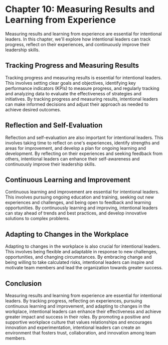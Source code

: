 Chapter 10: Measuring Results and Learning from Experience
==========================================================

Measuring results and learning from experience are essential for intentional leaders. In this chapter, we'll explore how intentional leaders can track progress, reflect on their experiences, and continuously improve their leadership skills.

Tracking Progress and Measuring Results
---------------------------------------

Tracking progress and measuring results is essential for intentional leaders. This involves setting clear goals and objectives, identifying key performance indicators (KPIs) to measure progress, and regularly tracking and analyzing data to evaluate the effectiveness of strategies and initiatives. By tracking progress and measuring results, intentional leaders can make informed decisions and adjust their approach as needed to achieve desired outcomes.

Reflection and Self-Evaluation
------------------------------

Reflection and self-evaluation are also important for intentional leaders. This involves taking time to reflect on one's experiences, identify strengths and areas for improvement, and develop a plan for ongoing learning and development. By reflecting on their experiences and seeking feedback from others, intentional leaders can enhance their self-awareness and continuously improve their leadership skills.

Continuous Learning and Improvement
-----------------------------------

Continuous learning and improvement are essential for intentional leaders. This involves pursuing ongoing education and training, seeking out new experiences and challenges, and being open to feedback and learning opportunities. By continuously learning and improving, intentional leaders can stay ahead of trends and best practices, and develop innovative solutions to complex problems.

Adapting to Changes in the Workplace
------------------------------------

Adapting to changes in the workplace is also crucial for intentional leaders. This involves being flexible and adaptable in response to new challenges, opportunities, and changing circumstances. By embracing change and being willing to take calculated risks, intentional leaders can inspire and motivate team members and lead the organization towards greater success.

Conclusion
----------

Measuring results and learning from experience are essential for intentional leaders. By tracking progress, reflecting on experiences, pursuing continuous learning and improvement, and adapting to changes in the workplace, intentional leaders can enhance their effectiveness and achieve greater impact and success in their roles. By promoting a positive and supportive workplace culture that values relationships and encourages innovation and experimentation, intentional leaders can create an environment that fosters trust, collaboration, and innovation among team members.
